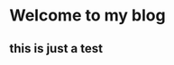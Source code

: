 <!--
description: 20180627 blog article
template: article.html
name: welcome-to-my-blog.html
title: Welcome to my blog
-->

# Welcome to my blog

## this is just a test